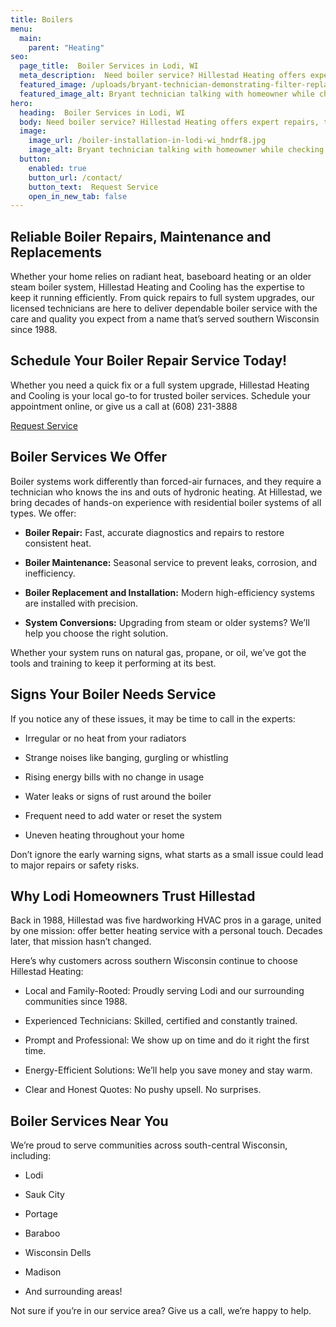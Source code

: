 ```yaml
---
title: Boilers
menu:
  main:
    parent: "Heating"
seo:
  page_title:  Boiler Services in Lodi, WI
  meta_description:  Need boiler service? Hillestad Heating offers expert repairs, tune-ups and installations across Lodi, Baraboo, Portage and nearby communities.
  featured_image: /uploads/bryant-technician-demonstrating-filter-replacement-1000.jpg
  featured_image_alt: Bryant technician talking with homeowner while checking air filter and furnace
hero: 
  heading:  Boiler Services in Lodi, WI
  body: Need boiler service? Hillestad Heating offers expert repairs, tune-ups and installations across Lodi, Baraboo, Portage and nearby communities.
  image: 
    image_url: /boiler-installation-in-lodi-wi_hndrf8.jpg
    image_alt: Bryant technician talking with homeowner while checking air filter and furnace
  button:
    enabled: true
    button_url: /contact/ 
    button_text:  Request Service
    open_in_new_tab: false
---
```


## Reliable Boiler Repairs, Maintenance and Replacements

Whether your home relies on radiant heat, baseboard heating or an older steam boiler system, Hillestad Heating and Cooling has the expertise to keep it running efficiently. From quick repairs to full system upgrades, our licensed technicians are here to deliver dependable boiler service with the care and quality you expect from a name that’s served southern Wisconsin since 1988.

<div class="breakout bg-black flow">
  <h2 class="no-margin">Schedule Your Boiler Repair Service Today!</h2>

Whether you need a quick fix or a full system upgrade, Hillestad Heating and Cooling is your local go-to for trusted boiler services. Schedule your appointment online, or give us a call at (608) 231-3888

  <a class="btn btn--primary" href="/contact/">Request Service</a>

</div>

## Boiler Services We Offer

Boiler systems work differently than forced-air furnaces, and they require a technician who knows the ins and outs of hydronic heating. At Hillestad, we bring decades of hands-on experience with residential boiler systems of all types. We offer:

* **Boiler Repair:** Fast, accurate diagnostics and repairs to restore consistent heat.

*	**Boiler Maintenance:** Seasonal service to prevent leaks, corrosion, and inefficiency.

*	**Boiler Replacement and Installation:** Modern high-efficiency systems are installed with precision.

*	**System Conversions:** Upgrading from steam or older systems? We’ll help you choose the right solution.

Whether your system runs on natural gas, propane, or oil, we’ve got the tools and training to keep it performing at its best.

## Signs Your Boiler Needs Service

If you notice any of these issues, it may be time to call in the experts:

*	Irregular or no heat from your radiators

*	Strange noises like banging, gurgling or whistling

*	Rising energy bills with no change in usage

*	Water leaks or signs of rust around the boiler

*	Frequent need to add water or reset the system

*	Uneven heating throughout your home

Don’t ignore the early warning signs, what starts as a small issue could lead to major repairs or safety risks.

## Why Lodi Homeowners Trust Hillestad

Back in 1988, Hillestad was five hardworking HVAC pros in a garage, united by one mission: offer better heating service with a personal touch. Decades later, that mission hasn’t changed.

Here’s why customers across southern Wisconsin continue to choose Hillestad Heating:

*	Local and Family-Rooted: Proudly serving Lodi and our surrounding communities since 1988.

*	Experienced Technicians: Skilled, certified and constantly trained.

*	Prompt and Professional: We show up on time and do it right the first time.

*	Energy-Efficient Solutions: We’ll help you save money and stay warm.

*	Clear and Honest Quotes: No pushy upsell. No surprises.

## Boiler Services Near You

We’re proud to serve communities across south-central Wisconsin, including:

*	Lodi

*	Sauk City

*	Portage

*	Baraboo

*	Wisconsin Dells

*	Madison

*	And surrounding areas!

Not sure if you’re in our service area? Give us a call, we’re happy to help.

